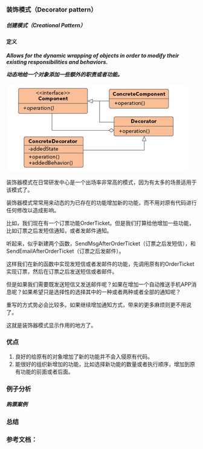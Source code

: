 ### 装饰模式（Decorator pattern）
 
##### 创建模式（Creational Pattern）
 
 
#### 定义
 
***Allows for the dynamic wrapping of objects in order to modify their existing responsibilities and behaviors.***
 
***动态地给一个对象添加一些额外的职责或者功能。***
 
![Decorator Pattern UML](https://github.com/nox60/go-design-pattern/blob/master/images/decorator_method.png)

装饰器模式在日常研发中心是一个出场率非常高的模式，因为有太多的场景适用于该模式了。

装饰器模式常常用来动态的为已存在的功能增加新的功能，而不用对原有代码进行任何修改以造成影响。

比如，我们现在有一个订票功能OrderTicket。但是我们打算给他增加一些功能，比如订票之后发短信通知，或者发邮件通知。

听起来，似乎新建两个函数，SendMsgAfterOrderTicket（订票之后发短信），和SendEmailAfterOrderTicket（订票之后发邮件）。

这样我们在新的函数中实现发短信或者发邮件的功能，先调用原有的OrderTicket实现订票，然后在订票之后发送短信或者邮件。

但是如果我们需要既发送短信又发送邮件呢？如果在增加一个自动推送手机APP消息呢？如果希望只是选择性的选择其中的一种或者两种或者全部的通知呢？

重写的方式势必会比较多。如果继续增加通知方式，带来的更多麻烦则更不用说了。

这就是装饰器模式显示作用的地方了。

### 优点
 
1. 良好的给原有的对象增加了新的功能并不会入侵原有代码。
2. 能很好的组织新增加的功能，比如选择新功能的数量或者执行顺序，增加到原有功能的前面或者后面。
 
### 例子分析
 
##### 购票案例


### 总结


### 参考文档：
